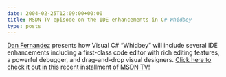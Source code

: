 ```yaml
---
date: 2004-02-25T12:09:00+00:00
title: MSDN TV episode on the IDE enhancements in C# Whidbey
type: posts
---
```

[Dan Fernandez](https://blogs.msdn.com/danielfe) presents how Visual C# “Whidbey” will include several IDE enhancements including a first-class code editor with rich editing features, a powerful debugger, and drag-and-drop visual designers. [Click here to check it out in this recent installment of MSDN TV!](https://msdn.microsoft.com/msdntv/episode.aspx?xml=episodes/en/20040219CSHARPDF/manifest.xml)
